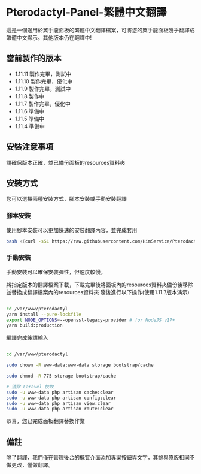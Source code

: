 # Pterodactyl-Panel-繁體中文翻譯
這是一個適用於翼手龍面板的繁體中文翻譯檔案，可將您的翼手龍面板幾乎翻譯成繁體中文顯示。其他版本仍在翻譯中!

## 當前製作的版本
- 1.11.11 製作完畢，測試中
- 1.11.10 製作完畢，優化中
- 1.11.9 製作完畢，測試中
- 1.11.8 製作中
- 1.11.7 製作完畢，優化中
- 1.11.6 準備中
- 1.11.5 準備中
- 1.11.4 準備中


## 安裝注意事項
請確保版本正確，並已備份面板的resources資料夾

## 安裝方式
您可以選擇兩種安裝方式，腳本安裝或手動安裝翻譯

### 腳本安裝
使用腳本安裝可以更加快速的安裝翻譯內容，並完成套用

```bash
bash <(curl -sSL https://raw.githubusercontent.com/HimService/Pterodactyl-Panel-Traditional-Chinese/main/install.sh)
```
### 手動安裝
手動安裝可以確保安裝彈性，但速度較慢。

將指定版本的翻譯檔案下載，下載完畢後將面板內的resources資料夾備份後移除並替換成翻譯檔案內的resources資料夾
隨後進行以下操作(使用1.11.7版本演示)
```bash

cd /var/www/pterodactyl
yarn install --pure-lockfile
export NODE_OPTIONS=--openssl-legacy-provider # for NodeJS v17+
yarn build:production

```

編譯完成後請輸入
```bash

cd /var/www/pterodactyl

sudo chown -R www-data:www-data storage bootstrap/cache

sudo chmod -R 775 storage bootstrap/cache

# 清除 Laravel 快取
sudo -u www-data php artisan cache:clear
sudo -u www-data php artisan config:clear
sudo -u www-data php artisan view:clear
sudo -u www-data php artisan route:clear

```
恭喜，您已完成面板翻譯替換作業

## 備註
除了翻譯，我們僅在管理後台的概覽介面添加專案按鈕與文字，其餘與原版相同不做更改，僅做翻譯。
